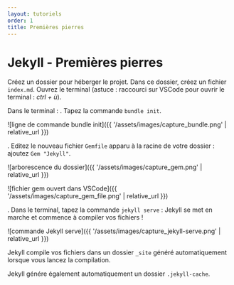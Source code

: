 ```yaml
---
layout: tutoriels
order: 1
title: Premières pierres
---
```

<!-- Balise order qui nous permet ici d'indexer les tutos afin de faire fonctionner la pagination
-->

# Jekyll - Premières pierres

Créez un dossier pour héberger le projet. Dans ce dossier, créez un fichier `index.md`.
Ouvrez le terminal (astuce : raccourci sur VSCode pour ouvrir le terminal : *ctrl + ù*).


Dans le terminal :
. Tapez la commande `bundle init`.

![ligne de commande bundle init]({{ '/assets/images/capture_bundle.png' | relative_url }}) 


. Editez le nouveau fichier `Gemfile` apparu à la racine de votre dossier : ajoutez `Gem "Jekyll"`.

![arborescence du dossier]({{ '/assets/images/capture_gem.png' | relative_url }})

![fichier gem ouvert dans VSCode]({{ '/assets/images/capture_gem_file.png' | relative_url }})


. Dans le terminal, tapez la commande `jekyll serve` : Jekyll se met en marche et commence à compiler vos fichiers !

![commande Jekyll serve]({{ '/assets/images/capture_jekyll-serve.png' | relative_url }})

Jekyll compile vos fichiers dans un dossier `_site` généré automatiquement lorsque vous lancez la compilation. 


Jekyll génére également automatiquement un dossier `.jekyll-cache`.
